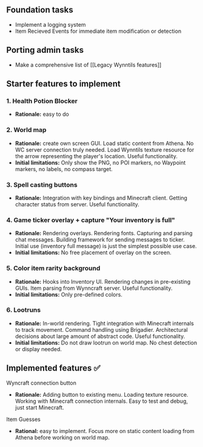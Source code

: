 ## Foundation tasks
* Implement a logging system
* Item Recieved Events for immediate item modification or detection


## Porting admin tasks
* Make a comprehensive list of [[Legacy Wynntils features]]

## Starter features to implement
### 1. Health Potion Blocker
* **Rationale:** easy to do

### 2. World map
* **Rationale:** create own screen GUI. Load static content from Athena. No WC server connection truly needed. Load Wynntils texture resource for the arrow representing the player's location. Useful functionality.
* **Initial limitations:** Only show the PNG, no POI markers, no Waypoint markers, no labels, no compass target.

### 3. Spell casting buttons
*  **Rationale:** Integration with key bindings and Minecraft client. Getting character status from server. Useful functionality.

### 4. Game ticker overlay + capture "Your inventory is full"
* **Rationale:** Rendering overlays. Rendering fonts. Capturing and parsing chat messages. Building framework for sending messages to ticker. Initial use (inventory full message) is just the simplest possible use case.
* **Initial limitations:** No free placement of overlay on the screen.

### 5. Color item rarity background
* **Rationale:** Hooks into Inventory UI. Rendering changes in pre-existing GUIs. Item parsing from Wynncraft server. Useful functionality.
* **Initial limitations:** Only pre-defined colors.

### 6. Lootruns
* **Rationale:** In-world rendering. Tight integration with Minecraft internals to track movement. Command handling using Brigadier. Architectural decisions about large amount of abstract code. Useful functionality.
* **Initial limitations:** Do not draw lootrun on world map. No chest detection or display needed.

## Implemented features ✅
Wyncraft connection button
* **Rationale:** Adding button to existing menu. Loading texture resource. Working with Minecraft connection internals. Easy to test and debug, just start Minecraft.

Item Guesses
* **Rational:** easy to implement. Focus more on static content loading from Athena before working on world map.

